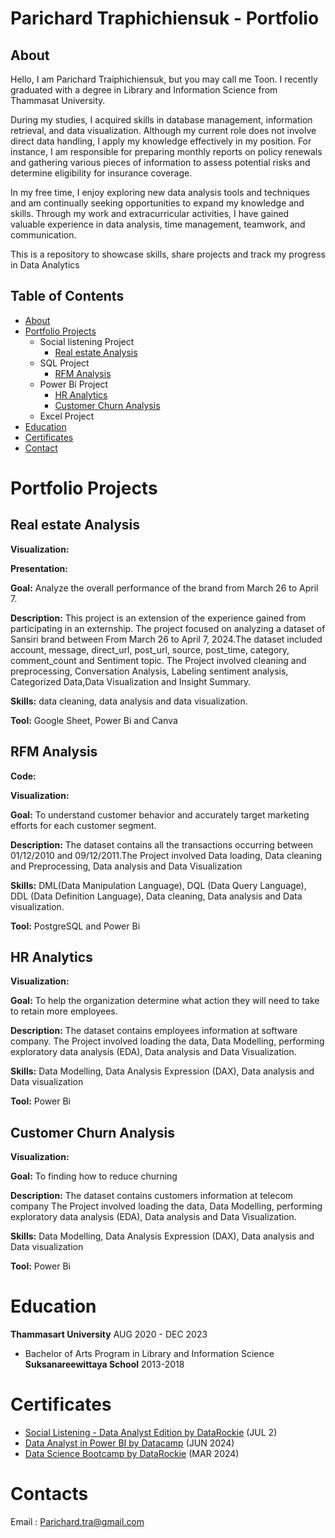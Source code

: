 # Parichard Traphichiensuk - Portfolio

## About 

Hello, I am Parichard Traiphichiensuk, but you may call me Toon. I recently graduated with a degree in Library and Information Science from Thammasat University.

During my studies, I acquired skills in database management, information retrieval, and data visualization. Although my current role does not involve direct data handling, 
I apply my knowledge effectively in my position. For instance, I am responsible for preparing monthly reports on policy renewals and gathering various pieces of information 
to assess potential risks and determine eligibility for insurance coverage.

In my free time, I enjoy exploring new data analysis tools and techniques and am continually seeking opportunities to expand my knowledge and skills. 
Through my work and extracurricular activities, I have gained valuable experience in data analysis, time management, teamwork, and communication.

This is a repository to showcase skills, share projects and track my progress in Data Analytics 


## Table of Contents 

- [About](https://github.com/ParichardTrai/Portfolio/blob/main/About_me.md#about)
- [Portfolio Projects](https://github.com/ParichardTrai/Portfolio/blob/main/About_me.md#Portfolio-Projects)
  - Social listening Project
    - [Real estate Analysis](https://github.com/ParichardTrai/Portfolio/blob/main/About_me.md#Real-estate-Analysis)
  - SQL Project
    - [RFM Analysis](https://github.com/ParichardTrai/Portfolio/blob/main/About_me.md#RFM-Analysis)
  - Power Bi Project
    - [HR Analytics](https://github.com/ParichardTrai/Portfolio/blob/main/About_me.md#HR-Analytics)
    - [Customer Churn Analysis](https://github.com/ParichardTrai/Portfolio/blob/main/About_me.md#Customer-Churn-Analysis)
  - Excel Project
- [Education](https://github.com/ParichardTrai/Portfolio/blob/main/About_me.md#Education)
- [Certificates](https://github.com/ParichardTrai/Portfolio/blob/main/About_me.md#Certificates)
- [Contact](https://github.com/ParichardTrai/Portfolio/blob/main/About_me.md#Contact)
    
# Portfolio Projects

## Real estate Analysis 

**Visualization:** 

**Presentation:** 

**Goal:** Analyze the overall performance of the brand from March 26 to April 7.

**Description:** This project is an extension of the experience gained from participating in an externship.
The project focused on analyzing a dataset of Sansiri brand between From March 26 to April 7, 2024.The dataset included 
account, message, direct_url,	post_url,	source,	post_time,	category,	comment_count and	Sentiment	topic. The Project involved
cleaning and preprocessing, Conversation Analysis, Labeling sentiment analysis, Categorized Data,Data Visualization and Insight Summary.

**Skills:** data cleaning, data analysis and data visualization.

**Tool:** Google Sheet, Power Bi and Canva

## RFM Analysis 

**Code:** 

**Visualization:** 

**Goal:**  To understand customer behavior and accurately target marketing efforts for each customer segment.

**Description:** The dataset contains all the transactions occurring between 01/12/2010 and 09/12/2011.The Project involved
Data loading, Data cleaning and Preprocessing, Data analysis and Data Visualization

**Skills:**  DML(Data Manipulation Language), DQL (Data Query Language), DDL (Data Definition Language),
Data cleaning, Data analysis and Data visualization.

**Tool:** PostgreSQL and Power Bi 

## HR Analytics 

**Visualization:** 

**Goal:**  To help the organization determine what action they will need to take to retain more employees.

**Description:** The dataset contains employees information at software company. The Project involved loading the data, 
Data Modelling, performing exploratory data analysis (EDA), Data analysis and Data Visualization.

**Skills:**  Data Modelling, Data Analysis Expression (DAX),  Data analysis and Data visualization

**Tool:** Power Bi 

## Customer Churn Analysis

**Visualization:** 

**Goal:** To finding how to reduce churning 

**Description:** The dataset contains customers information at telecom company The Project involved loading the data, 
Data Modelling, performing exploratory data analysis (EDA), Data analysis and Data Visualization.

**Skills:**  Data Modelling, Data Analysis Expression (DAX),  Data analysis and Data visualization

**Tool:** Power Bi 

# Education
**Thammasart University**
AUG 2020 - DEC 2023
- Bachelor of Arts Program in Library and Information Science
**Suksanareewittaya School**
2013-2018

# Certificates
- [Social Listening - Data Analyst Edition by DataRockie](https://github.com/ParichardTrai/Portfolio/blob/main/Certificates/Socail%20listening%20data%20analyst%20edition.pdf) (JUL 2)
- [Data Analyst in Power BI by Datacamp](https://github.com/ParichardTrai/Portfolio/blob/main/Certificates/Data%20Analyst%20in%20Power%20BI%20by%20Datacamp.pdf) (JUN 2024)
- [Data Science Bootcamp by DataRockie](https://github.com/ParichardTrai/Portfolio/blob/main/Certificates/Data%20Science%20Bootcamp%20by%20DataRockie.png)  (MAR 2024)
  

  
# Contacts
Email : Parichard.tra@gmail.com

